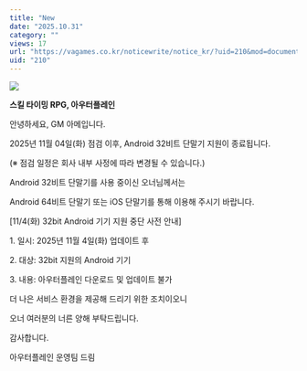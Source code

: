 ```yaml
---
title: "New																[공지] 11/4(화) 32bit Android 기기 지원 중단 사전 안내"
date: "2025.10.31"
category: ""
views: 17
url: "https://vagames.co.kr/noticewrite/notice_kr/?uid=210&mod=document"
uid: "210"
---
```


![](/images/news/live/kr/210-3f7e58e6.webp)

**스킬 타이밍 RPG, 아우터플레인**

안녕하세요, GM 아메입니다.

  

2025년 11월 04일(화) 점검 이후, Android 32비트 단말기 지원이 종료됩니다.

(※ 점검 일정은 회사 내부 사정에 따라 변경될 수 있습니다.)

  

Android 32비트 단말기를 사용 중이신 오너님께서는

Android 64비트 단말기 또는 iOS 단말기를 통해 이용해 주시기 바랍니다.

  

\[11/4(화) 32bit Android 기기 지원 중단 사전 안내\]

  

1\. 일시: 2025년 11월 4일(화) 업데이트 후

  

2\. 대상: 32bit 지원의 Android 기기

  

3\. 내용: 아우터플레인 다운로드 및 업데이트 불가

  

더 나은 서비스 환경을 제공해 드리기 위한 조치이오니

오너 여러분의 너른 양해 부탁드립니다.

  

감사합니다.

아우터플레인 운영팀 드림